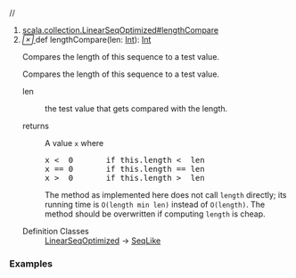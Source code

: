 //
<ol>
<li><a href="https://www.scala-lang.org/api/2.12.3/scala/collection/immutable/List.html#lengthCompare(len:Int):Int">scala.collection.LinearSeqOptimized#lengthCompare</a></li>
<li name="scala.collection.LinearSeqOptimized#lengthCompare" visbl="pub" class="indented0 " data-isabs="false" fullcomment="yes" group="Ungrouped"> <a id="lengthCompare(len:Int):Int"></a><a id="lengthCompare(Int):Int"></a> <span class="permalink"> <a href="../../../scala/collection/immutable/List.html#lengthCompare(len:Int):Int" title="Permalink"> <i class="material-icons"></i> </a> </span> <span class="modifier_kind"> <span class="modifier"></span> <span class="kind">def</span> </span> <span class="symbol"> <span class="name">lengthCompare</span><span class="params">(<span name="len">len: <a href="../../Int.html" class="extype" name="scala.Int">Int</a></span>)</span><span class="result">: <a href="../../Int.html" class="extype" name="scala.Int">Int</a></span> </span> <p class="shortcomment cmt">Compares the length of this sequence to a test value.</p>
 <div class="fullcomment">
  <div class="comment cmt">
   <p>Compares the length of this sequence to a test value. </p>
  </div>
  <dl class="paramcmts block">
   <dt class="param">
    len
   </dt>
   <dd class="cmt">
    <p>the test value that gets compared with the length.</p>
   </dd>
   <dt>
    returns
   </dt>
   <dd class="cmt">
    <p>A value <code>x</code> where</p>
    <pre>x &lt;  <span class="num">0</span>       <span class="kw">if</span> <span class="kw">this</span>.length &lt;  len
x == <span class="num">0</span>       <span class="kw">if</span> <span class="kw">this</span>.length == len
x &gt;  <span class="num">0</span>       <span class="kw">if</span> <span class="kw">this</span>.length &gt;  len</pre>
    <p> The method as implemented here does not call <code>length</code> directly; its running time is <code>O(length min len)</code> instead of <code>O(length)</code>. The method should be overwritten if computing <code>length</code> is cheap.</p>
   </dd>
  </dl>
  <dl class="attributes block"> 
   <dt>
    Definition Classes
   </dt>
   <dd>
    <a href="../LinearSeqOptimized.html" class="extype" name="scala.collection.LinearSeqOptimized">LinearSeqOptimized</a> → 
    <a href="../SeqLike.html" class="extype" name="scala.collection.SeqLike">SeqLike</a>
   </dd>
  </dl>
 </div> </li>
        </ol>


### Examples



























